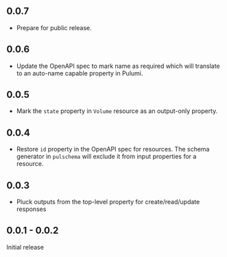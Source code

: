 ## 0.0.7

- Prepare for public release.

## 0.0.6

- Update the OpenAPI spec to mark name as required which will translate to an auto-name capable property in Pulumi.

## 0.0.5

- Mark the `state` property in `Volume` resource as an output-only property.

## 0.0.4

- Restore `id` property in the OpenAPI spec for resources. The schema generator in `pulschema` will exclude it from input properties for a resource.

## 0.0.3

- Pluck outputs from the top-level property for create/read/update responses

## 0.0.1 - 0.0.2

Initial release
